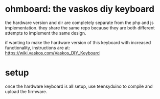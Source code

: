 # ohmboard: the vaskos diy keyboard
the hardware version and dir are completely separate from the php and js implementation. they share the same repo because they are both different attempts to implement the same design.

if wanting to make the hardware version of this keyboard with increased functionality, instructions are at:
https://wiki.vaskos.com/Vaskos_DIY_Keyboard

# setup
once the hardware keyboard is all setup, use teensyduino to compile and upload the firmware.
